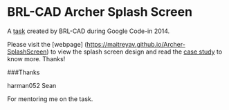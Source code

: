 # BRL-CAD Archer Splash Screen
A [task](https://www.google-melange.com/archive/gci/2014/orgs/brlcad/tasks/5670223239708672.html) created by BRL-CAD during Google Code-in 2014.

Please visit the [webpage] (https://maitreyav.github.io/Archer-SplashScreen) to view the splash screen design and read the [case study](https://www.dropbox.com/s/0d2iuc0mfkpnj9v/case%20study.pdf?dl=0) to know more. Thanks! 

###Thanks

harman052
Sean

For mentoring me on the task.

